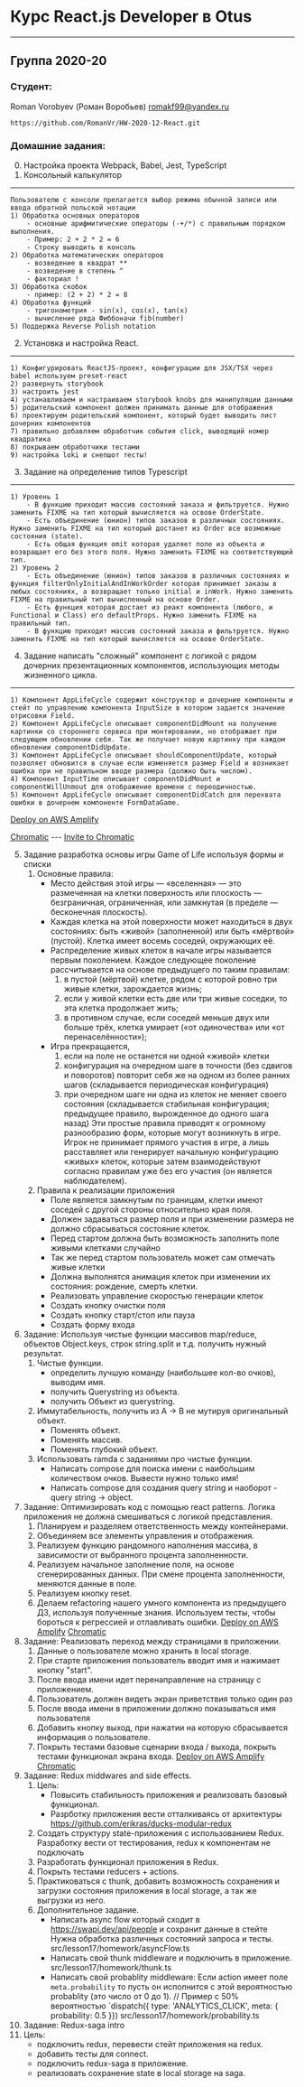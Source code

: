 #  Курс React.js Developer в Otus
***
## Группа 2020-20
### Студент:
Roman Vorobyev (Роман Воробьев) romakf99@yandex.ru

 `https://github.com/RomanVr/HW-2020-12-React.git`

### Домашние задания:
0. Настройка проекта Webpack, Babel, Jest, TypeScript
1. Консольный калькулятор
---
    Пользователю с консоли прелагается выбор режима обычной записи или ввода обратной польской нотации
    1) Обработка основных операторов
        - основные арифмитические операторы (-+/*) с правильным порядком выполнения.
        - Пример: 2 + 2 * 2 = 6
        - Строку выводить в консоль
    2) Обработка математических операторов
        - возведение в квадрат **
        - возведение в степень ^
        - факториал !
    3) Обработка скобок
        - пример: (2 + 2) * 2 = 8
    4) Обработка функций
        - тригонометрия - sin(x), cos(x), tan(x)
        - вычисление ряда Фиббоначи fib(number)
    5) Поддержка Reverse Polish notation
2. Установка и настройка React.
---
    1) Конфигурировать ReactJS-проект, конфигурации для JSX/TSX через babel используем preset-react
    2) развернуть storybook
    3) настроить jest
    4) устанавливаем и настраиваем storybook knobs для манипуляции данными
    5) родительский компонент должен принимать данные для отображения
    6) проектируем родительский компонент, который будет выводить лист дочерних компонентов
    7) правильно добавляем обработчик события click, выводящий номер квадратика
    8) покрываем обработчики тестами
    9) настройка loki и снепшот тесты!
3. Задание на определение типов Typescript
---
    1) Уровень 1
        - В функцию приходит массив состояний заказа и фильтруется. Нужно заменить FIXME на тип который вычисляется на освове OrderState.
        - Есть объединение (юнион) типов заказов в различных состояниях. Нужно заменить FIXME на тип который достанет из Order все возможные состояния (state).
        - Есть общая функция omit которая удаляет поле из объекта и возвращает его без этого поля. Нужно заменить FIXME на соответствующий тип.
    2) Уровень 2
        - Есть объединение (юнион) типов заказов в различных состояниях и функция filterOnlyInitialAndInWorkOrder которая принимает заказы в любых состояниях, а возвращает только initial и inWork. Нужно заменить FIXME на правильный тип вычисленный на основе Order.
        - Есть функция которая достает из реакт компонента (любого, и Functional и Class) его defaultProps. Нужно заменить FIXME на правильный тип.
        - В функцию приходит массив состояний заказа и фильтруется. Нужно заменить FIXME на тип который вычисляется на освове OrderState.
4. Задание написать "сложный" компонент с логикой с рядом дочерних презентационных компонентов, использующих методы жизненного цикла.
---
    1) Компонент AppLifeCycle содержит конструктор и дочерние компоненты и стейт по управлению компонента InputSize в котором задается значение отрисовки Field.
    2) Компонент AppLifeCycle описывает componentDidMount на получение картинки со стороннего сервиса при монтировании, но отображает при следующем обновлении себя. Так же получает новую картинку при каждом обновлении componentDidUpdate.
    3) Компонент AppLifeCycle описывает shouldComponentUpdate, который позволяет обновится в случае если изменяется размер Field и возникает ошибка при не правильном вводе размера (должно быть числом).
    4) Компонент InputTime описывает componentDidMount и componentWillUnmout для отображение времени с переодичностью.
    5) Компонент AppLifeCycle описывает componentDidCatch для перехвата ошибки в дочернем компоненте FormDataGame.

[Deploy on AWS Amplify](https://hw04-lifecycle.d7i4bhza825gv.amplifyapp.com)

[Chromatic](https://www.chromatic.com/build?appId=6123eb10d1e6cf003abe7735&number=7) ---
[Invite to Chromatic](https://www.chromatic.com/builds?appId=6123eb10d1e6cf003abe7735&inviteToken=60e9a76550ee4d54aa1871142d24c67d)

5. Задание разработка основы игры Game of Life используя формы и списки
    1. Основные правила:
        - Место действия этой игры — «вселенная» — это размеченная на клетки поверхность или плоскость — безграничная, ограниченная, или замкнутая (в пределе — бесконечная плоскость).
        - Каждая клетка на этой поверхности может находиться в двух состояниях: быть «живой» (заполненной) или быть «мёртвой» (пустой). Клетка имеет восемь соседей, окружающих её.
        - Распределение живых клеток в начале игры называется первым поколением. Каждое следующее поколение рассчитывается на основе предыдущего по таким правилам:
            1) в пустой (мёртвой) клетке, рядом с которой ровно три живые клетки, зарождается жизнь;
            2) если у живой клетки есть две или три живые соседки, то эта клетка продолжает жить;
            3) в противном случае, если соседей меньше двух или больше трёх, клетка умирает («от одиночества» или «от перенаселённости»);
        - Игра прекращается,
            1) если на поле не останется ни одной «живой» клетки
            2) конфигурация на очередном шаге в точности (без сдвигов и поворотов) повторит себя же на одном из более ранних шагов (складывается периодическая конфигурация)
            3) при очередном шаге ни одна из клеток не меняет своего состояния (складывается стабильная конфигурация; предыдущее правило, вырожденное до одного шага назад)
        Эти простые правила приводят к огромному разнообразию форм, которые могут возникнуть в игре. Игрок не принимает прямого участия в игре, а лишь расставляет или генерирует начальную конфигурацию «живых» клеток, которые затем взаимодействуют согласно правилам уже без его участия (он является наблюдателем).
    2. Правила к реализации приложения
        - Поле является замкнутым по границам, клетки имеют соседей с другой стороны относительно края поля.
        - Должен задаваться размер поля и при изменении размера не должно сбрасываться состояние клеток.
        - Перед стартом должна быть возможность заполнить поле живыми клетками случайно
        - Так же перед стартом пользователь может сам отмечать живые клетки
        - Должна выполнятся анимация клеток при изменении их состояния: рождение, смерть клетки.
        - Реализовать управление скоростью генерации клеток
        - Создать кнопку очистки поля
        - Создать кнопку старт/стоп или пауза
        - Создать форму входа
6. Задание: Используя чистые функции массивов map/reduce, объектов Objeсt.keys, строк string.split и т.д. получить нужный результат.
    1. Чистые функции.
        - определить лучшую команду (наибольшее кол-во очков), выводим имя.
        - получить Querystring из объекта.
        - получить Объект из querystring.
    2. Иммутабельность, получить из A -> B не мутируя оригинальный объект.
        - Поменять объект.
        - Поменять массив.
        - Поменять глубокий объект.
    3. Использовать ramda с заданиями про чистые функции.
        - Написать compose для поиска имени с наибольшим количеством очков. Вывести нужно только имя!
        - Написать compose для создания query string и наоборот - query string -> object.
7. Задание: Оптимизировать код с помощью react patterns. Логика приложения не должна смешиваться с логикой представления.
    1. Планируем и разделяем ответственность между контейнерами.
    2. Объединяем все элементы управления и отображения.
    3. Реализуем функцию рандомного наполнения массива, в зависимости от выбранного процента заполненности.
    4. Реализуем начальное заполнение поля, на основе сгенерированных данных. При смене процента заполненности, меняются данные в поле.
    5. Реализуем кнопку reset.
    6. Делаем refactoring нашего умного компонента из предыдущего ДЗ, используя полученные знания. Используем тесты, чтобы бороться к регрессией и отлавливать ошибки.
    [Deploy on AWS Amplify](https://hw07-reactpatterns.d7i4bhza825gv.amplifyapp.com/)
    [Chromatic](https://www.chromatic.com/build?appId=6144f739e64036003a369e60&number=12)
8. Задание: Реализовать переход между страницами в приложении.
    1. Данные о пользователе можно хранить в local storage.
    2. При старте приложения пользователь вводит имя и нажимает кнопку "start".
    3. После ввода имени идет перенаправление на страницу с приложением.
    4. Пользователь должен видеть экран приветствия только один раз
    5. После ввода имени в приложении должно показываться имя пользователя
    6. Добавить кнопку выход, при нажатии на которую сбрасывается информация о пользователе.
    7. Покрыть тестами базовые сценарии входа / выхода, покрыть тестами функционал экрана входа.
    [Deploy on AWS Amplify](https://hw08-reactrouter.d7i4bhza825gv.amplifyapp.com/)
    [Chromatic](https://www.chromatic.com/builds?appId=6144f739e64036003a369e60&branch=HW08-ReactRouter)
9. Задание: Redux middwares and side effects.
    1. Цель:
        - Повысить стабильность приложения и реализовать базовый функционал.
        - Разрботку приложения вести отталкиваясь от архитектуры https://github.com/erikras/ducks-modular-redux
    2. Создать структуру state-приложения с использованием Redux. Разработку вести от тестирования, redux к компонентам не подключать
    3. Разработать функционал приложения в Redux.
    4. Покрыть тестами reducers + actions.
    5. Практиковаться с thunk, добавить возможность сохранения и загрузки состояния приложения в local storage, а так же выгрузки из него.
    6. Дополнительное задание.
        - Написать async flow который сходит в https://swapi.dev/api/people и сохранит данные в стейте Нужна обработка различных состояний запроса и тесты. src/lesson17/homework/asyncFlow.ts
        - Написать свой thunk middleware и подключить в приложение. src/lesson17/homework/thunk.ts
        - Написать свой probablity middleware:
            Если action имеет поле `meta.probability` то пусть он исполнится с этой вероятностью probablity (это число от 0 до 1).
            // Пример с 50% вероятностью `dispatch({ type: 'ANALYTICS_CLICK', meta: { probability: 0.5 }})
        src/lesson17/homework/probability.ts
10. Задание: Redux-saga intro
  1. Цель:
      - подключить redux, перевести стейт приложения на redux.
      - добавить тесты для connect.
      - подключить redux-saga в приложение.
      - реализовать сохранение state в local storage на saga.
